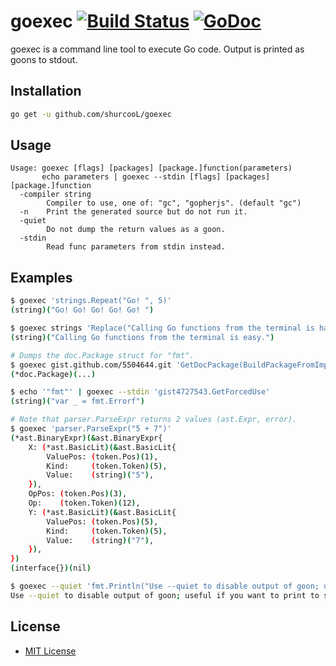 # goexec [![Build Status](https://travis-ci.org/shurcooL/goexec.svg?branch=master)](https://travis-ci.org/shurcooL/goexec) [![GoDoc](https://godoc.org/github.com/shurcooL/goexec?status.svg)](https://godoc.org/github.com/shurcooL/goexec)

goexec is a command line tool to execute Go code. Output is printed as goons to stdout.

Installation
------------

```bash
go get -u github.com/shurcooL/goexec
```

Usage
-----

```
Usage: goexec [flags] [packages] [package.]function(parameters)
       echo parameters | goexec --stdin [flags] [packages] [package.]function
  -compiler string
    	Compiler to use, one of: "gc", "gopherjs". (default "gc")
  -n	Print the generated source but do not run it.
  -quiet
    	Do not dump the return values as a goon.
  -stdin
    	Read func parameters from stdin instead.
```

Examples
--------

```bash
$ goexec 'strings.Repeat("Go! ", 5)'
(string)("Go! Go! Go! Go! Go! ")

$ goexec strings 'Replace("Calling Go functions from the terminal is hard.", "hard", "easy", -1)'
(string)("Calling Go functions from the terminal is easy.")

# Dumps the doc.Package struct for "fmt".
$ goexec gist.github.com/5504644.git 'GetDocPackage(BuildPackageFromImportPath("fmt"))'
(*doc.Package)(...)

$ echo '"fmt"' | goexec --stdin 'gist4727543.GetForcedUse'
(string)("var _ = fmt.Errorf")

# Note that parser.ParseExpr returns 2 values (ast.Expr, error).
$ goexec 'parser.ParseExpr("5 + 7")'
(*ast.BinaryExpr)(&ast.BinaryExpr{
	X: (*ast.BasicLit)(&ast.BasicLit{
		ValuePos: (token.Pos)(1),
		Kind:     (token.Token)(5),
		Value:    (string)("5"),
	}),
	OpPos: (token.Pos)(3),
	Op:    (token.Token)(12),
	Y: (*ast.BasicLit)(&ast.BasicLit{
		ValuePos: (token.Pos)(5),
		Kind:     (token.Token)(5),
		Value:    (string)("7"),
	}),
})
(interface{})(nil)

$ goexec --quiet 'fmt.Println("Use --quiet to disable output of goon; useful if you want to print to stdout.")'
Use --quiet to disable output of goon; useful if you want to print to stdout.
```

License
-------

-	[MIT License](http://opensource.org/licenses/mit-license.php)
